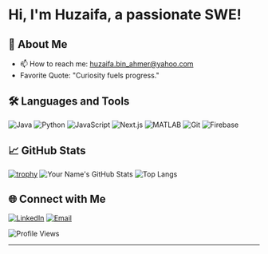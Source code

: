 # Hi, I'm Huzaifa, a passionate SWE!

## 🚀 About Me

- 📫 How to reach me: huzaifa.bin_ahmer@yahoo.com
- Favorite Quote: "Curiosity fuels progress."

## 🛠️ Languages and Tools

![Java](https://img.shields.io/badge/Java-43853D?style=for-the-badge&logo=JAVA&logoColor=white)
![Python](https://img.shields.io/badge/Python-3776AB?style=for-the-badge&logo=python&logoColor=white)
![JavaScript](https://img.shields.io/badge/JavaScript-F7DF1E?style=for-the-badge&logo=javascript&logoColor=black)
![Next.js](https://img.shields.io/badge/Next.js-6FA8DC?style=for-the-badge&logo=next.js&logoColor=black)
![MATLAB](https://img.shields.io/badge/MATLAB-F6B26B?style=for-the-badge&logo=MATLAB&logoColor=black)
![Git](https://img.shields.io/badge/Git-F05032?style=for-the-badge&logo=git&logoColor=white)
![Firebase](https://img.shields.io/badge/Firebase-FFCA28?style=for-the-badge&logo=firebase&logoColor=black)

## 📈 GitHub Stats

[![trophy](https://github-profile-trophy.vercel.app/?username=inkxide&theme=onedark)](https://github.com/inkxide/github-profile-trophy)
![Your Name's GitHub Stats](https://github-readme-stats.vercel.app/api?username=inkxide&show_icons=true&theme=radical)
![Top Langs](https://github-readme-stats.vercel.app/api/top-langs/?username=inkxide&layout=compact&theme=radical)

## 🌐 Connect with Me

[![LinkedIn](https://img.shields.io/badge/LinkedIn-0077B5?style=for-the-badge&logo=linkedin&logoColor=white)](https://www.linkedin.com/in/huzaifa-bin-ahmer-9ba1b3211/)
[![Email](https://img.shields.io/badge/Email-D14836?style=for-the-badge&logo=gmail&logoColor=white)](mailto:huzaifa.bin_ahmer@yahoo.com)

![Profile Views](https://komarev.com/ghpvc/?username=inkxide&style=for-the-badge)

---
